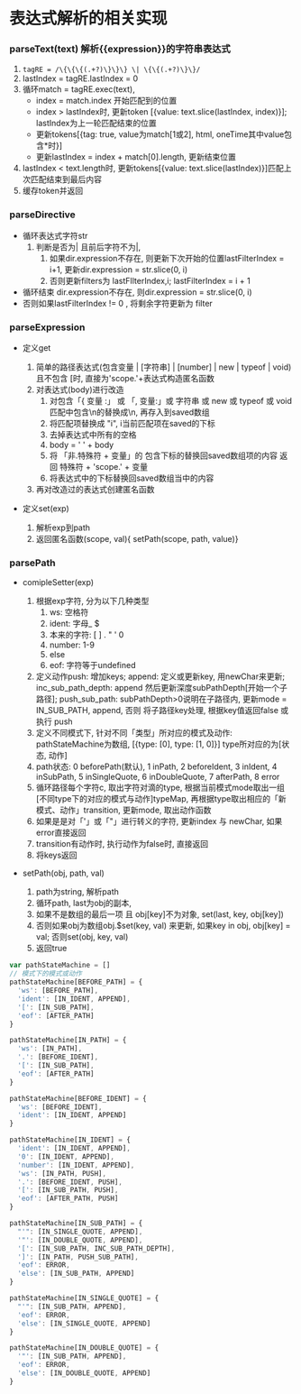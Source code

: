 # 表达式解析的相关实现

### parseText(text) 解析{{expression}}的字符串表达式

1. `tagRE = /\{\{\{(.+?)\}\}\} \| \{\{(.+?)\}\}/`
2. lastIndex = tagRE.lastIndex = 0
3. 循环match = tagRE.exec(text),
    + index = match.index 开始匹配到的位置
    + index > lastIndex时, 更新token [{value: text.slice(lastIndex, index)}]; lastIndex为上一轮匹配结束的位置
    + 更新tokens[{tag: true, value为match[1或2], html, oneTime其中value包含\*时}]
    + 更新lastIndex = index + match[0].length, 更新结束位置
4. lastIndex < text.length时, 更新tokens[{value: text.slice(lastIndex)}]匹配上次匹配结束到最后内容
5. 缓存token并返回

### parseDirective

+ 循环表达式字符str
    1. 判断是否为| 且前后字符不为|,
        1. 如果dir.expression不存在, 则更新下次开始的位置lastFilterIndex = i+1, 更新dir.expression = str.slice(0, i)
        2. 否则更新filters为 lastFIlterIndex,i; lastFilterIndex = i + 1
+ 循环结束 dir.expression不存在, 则dir.expression = str.slice(0, i)
+ 否则如果lastFilterIndex != 0 , 将剩余字符更新为 filter

### parseExpression

+ 定义get
    1. 简单的路径表达式(包含变量 | [字符串] | [number] | new | typeof | void) 且不包含 [时, 直接为'scope.'+表达式构造匿名函数
    2. 对表达式(body)进行改造
        1. 对包含「{ 变量 :」 或 「, 变量:」或 字符串 或 new 或 typeof 或 void 匹配中包含\n的替换成\\n, 再存入到saved数组
        2. 将匹配项替换成 "i", i当前匹配项在saved的下标
        3. 去掉表达式中所有的空格
        4. body = ' ' + body
        5. 将 「非.特殊符 + 变量」的 包含下标的替换回saved数组项的内容 返回 特殊符 + 'scope.' + 变量
        6. 将表达式中的下标替换回saved数组当中的内容
    3. 再对改造过的表达式创建匿名函数

+ 定义set(exp)
    1. 解析exp到path
    2. 返回匿名函数(scope, val){ setPath(scope, path, value)}

### parsePath

+ comipleSetter(exp)
    1. 根据exp字符, 分为以下几种类型
        1. ws: 空格符
        2. ident: 字母_ $
        3. 本来的字符: [ ] . " ' 0
        4. number: 1-9
        5. else
        6. eof: 字符等于undefined
    2. 定义动作push: 增加keys; append: 定义或更新key, 用newChar来更新; inc_sub_path_depth: append 然后更新深度subPathDepth[开始一个子路径]; push_sub_path: subPathDepth>0说明在子路径内, 更新mode = IN_SUB_PATH, append, 否则 将子路径key处理, 根据key值返回false 或执行 push
    3. 定义不同模式下, 针对不同「类型」所对应的模式及动作: pathStateMachine为数组, [{type: [0], type: [1, 0]}] type所对应的为[状态, 动作]
    4. path状态: 0 beforePath(默认), 1 inPath, 2 beforeIdent, 3 inIdent, 4 inSubPath, 5 inSingleQuote, 6 inDoubleQuote, 7 afterPath, 8 error
    5. 循环路径每个字符c, 取出字符对滴的type, 根据当前模式mode取出一组[不同type下的对应的模式与动作]typeMap, 再根据type取出相应的「新模式、动作」transition, 更新mode, 取出动作函数
    6. 如果是是对「'」或「"」进行转义的字符, 更新index 与 newChar, 如果error直接返回
    7. transition有动作时, 执行动作为false时, 直接返回
    8. 将keys返回

+ setPath(obj, path, val)
    1. path为string, 解析path
    2. 循环path, last为obj的副本,
    3. 如果不是数组的最后一项 且 obj[key]不为对象, set(last, key, obj[key])
    4. 否则如果obj为数组obj.$set(key, val) 来更新, 如果key in obj, obj[key] = val; 否则set(obj, key, val)
    5. 返回true

```js
var pathStateMachine = []
// 模式下的模式或动作
pathStateMachine[BEFORE_PATH] = {
  'ws': [BEFORE_PATH],
  'ident': [IN_IDENT, APPEND],
  '[': [IN_SUB_PATH],
  'eof': [AFTER_PATH]
}

pathStateMachine[IN_PATH] = {
  'ws': [IN_PATH],
  '.': [BEFORE_IDENT],
  '[': [IN_SUB_PATH],
  'eof': [AFTER_PATH]
}

pathStateMachine[BEFORE_IDENT] = {
  'ws': [BEFORE_IDENT],
  'ident': [IN_IDENT, APPEND]
}

pathStateMachine[IN_IDENT] = {
  'ident': [IN_IDENT, APPEND],
  '0': [IN_IDENT, APPEND],
  'number': [IN_IDENT, APPEND],
  'ws': [IN_PATH, PUSH],
  '.': [BEFORE_IDENT, PUSH],
  '[': [IN_SUB_PATH, PUSH],
  'eof': [AFTER_PATH, PUSH]
}

pathStateMachine[IN_SUB_PATH] = {
  "'": [IN_SINGLE_QUOTE, APPEND],
  '"': [IN_DOUBLE_QUOTE, APPEND],
  '[': [IN_SUB_PATH, INC_SUB_PATH_DEPTH],
  ']': [IN_PATH, PUSH_SUB_PATH],
  'eof': ERROR,
  'else': [IN_SUB_PATH, APPEND]
}

pathStateMachine[IN_SINGLE_QUOTE] = {
  "'": [IN_SUB_PATH, APPEND],
  'eof': ERROR,
  'else': [IN_SINGLE_QUOTE, APPEND]
}

pathStateMachine[IN_DOUBLE_QUOTE] = {
  '"': [IN_SUB_PATH, APPEND],
  'eof': ERROR,
  'else': [IN_DOUBLE_QUOTE, APPEND]
}
```
